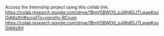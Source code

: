 Access the Internship project using this collab link:
    https://colab.research.google.com/drive/1BmV5BWO0_oJi6h6DJTLwaeKsoGjA6sXH#scrollTo=nqrxHy-RCvum
    https://colab.research.google.com/drive/1BmV5BWO0_oJi6h6DJTLwaeKsoGjA6sXH
